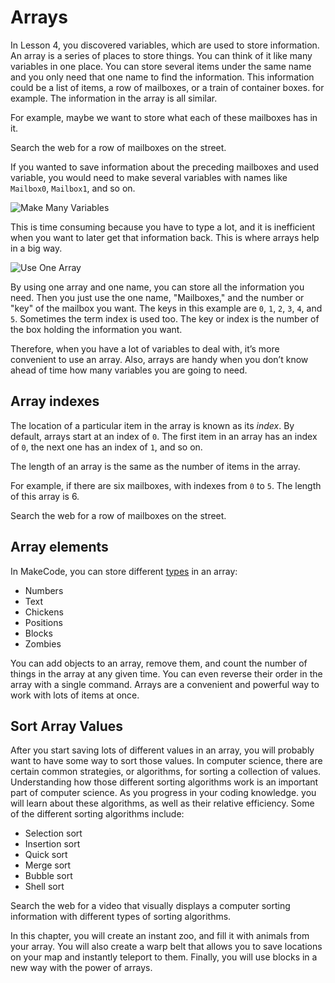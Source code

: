 # Arrays

In Lesson 4, you discovered variables, which are used to store information. An array is a series of places to store things. You can think of it like many variables in one place. You can store several items under the same name and you only need that one name to find the information. This information could be a list of items, a row of mailboxes, or a train of container boxes. for example. The information in the array is all similar.

For example, maybe we want to store what each of these mailboxes has in it.

Search the web for a row of mailboxes on the street.

If you wanted to save information about the preceding mailboxes and used variable, you would need to make several variables with names like `Mailbox0`, `Mailbox1`, and so on.

![Make Many Variables](/static/courses/csintro/arrays/overview-point1.png)

This is time consuming because you have to type a lot, and it is inefficient when you want to later get that information back. This is where arrays help in a big way.

![Use One Array](/static/courses/csintro/arrays/overview-point2.png)

By using one array and one name, you can store all the information you need. Then you just use the one name, "Mailboxes," and the number or "key" of the mailbox you want. The keys in this example are `0`, `1`, `2`, `3`, `4`, and `5`. Sometimes the term index is used too. The key or index is the number of the box holding the information you want.

Therefore, when you have a lot of variables to deal with, it’s more convenient to use an array. Also, arrays are handy when you don’t know ahead of time how many variables you are going to need.

## Array indexes

The location of a particular item in the array is known as its *index*. By default, arrays start at an index of `0`. The first item in an array has an index of `0`, the next one has an index of `1`, and so on.

The length of an array is the same as the number of items in the array.

For example, if there are six mailboxes, with indexes from `0` to `5`. The length of this array is 6.

Search the web for a row of mailboxes on the street.

## Array elements

In MakeCode, you can store different [types](/types) in an array:

* Numbers
* Text
* Chickens
* Positions
* Blocks
* Zombies

You can add objects to an array, remove them, and count the number of things in the array at any given time. You can even reverse their order in the array with a single command. Arrays are a convenient and powerful way to work with lots of items at once.

## Sort Array Values

After you start saving lots of different values in an array, you will probably want to have some way to sort those values. In computer science, there are certain common strategies, or algorithms, for sorting a collection of values. Understanding how those different sorting algorithms work is an important part of computer science. As you progress in your coding knowledge. you will learn about these algorithms, as well as their relative efficiency. Some of the different sorting algorithms include:

* Selection sort
* Insertion sort
* Quick sort
* Merge sort
* Bubble sort
* Shell sort

Search the web for a video that visually displays a computer sorting information with different types of sorting algorithms.

In this chapter, you will create an instant zoo, and fill it with animals from your array. You will also create a warp belt that allows you to save locations on your map and instantly teleport to them. Finally, you will use blocks in a new way with the power of arrays.